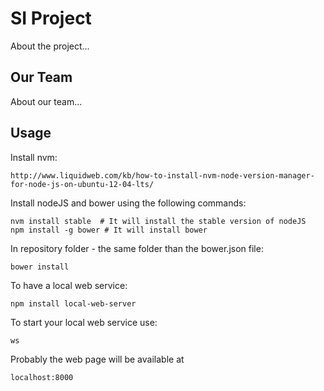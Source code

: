 # SI Project

About the project...

## Our Team

About our team...

## Usage

Install nvm:

    http://www.liquidweb.com/kb/how-to-install-nvm-node-version-manager-for-node-js-on-ubuntu-12-04-lts/

Install nodeJS and bower using the following commands:

    nvm install stable  # It will install the stable version of nodeJS
    npm install -g bower # It will install bower

In repository folder - the same folder than the bower.json file:

    bower install

To have a local web service:

    npm install local-web-server

To start your local web service use:

    ws

Probably the web page will be available at

    localhost:8000
